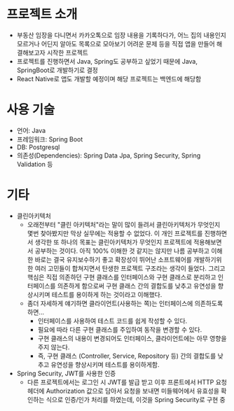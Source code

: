 # 프로젝트 소개
- 부동산 임장을 다니면서 카카오톡으로 임장 내용을 기록하다가, 어느 집의 내용인지 모르거나 어딘지 알아도 목록으로 모아보기 어려운 문제 등을 직접 앱을 만들어 해결해보고자 시작한 프로젝트
- 프로젝트를 진행하면서 Java, Spring도 공부하고 싶었기 때문에 Java, SpringBoot로 개발하기로 결정
- React Native로 앱도 개발할 예정이며 해당 프로젝트는 백엔드에 해당함

# 사용 기술
- 언어: Java
- 프레임워크: Spring Boot
- DB: Postgresql
- 의존성(Dependencies): Spring Data Jpa, Spring Security, Spring Validation 등

# 기타
- 클린아키텍처
  - 오래전부터 "클린 아키텍처"라는 말이 많이 들려서 클린아키텍처가 무엇인지 몇번 찾아봤지만 막상 실무에는 적용할 수 없었다. 이 개인 프로젝트를 진행하면서 생각한 또 하나의 목표는 클린아키텍처가 무엇인지 프로젝트에 적용해보면서 공부하는 것이다. 아직 100% 이해한 것 같지는 않지만 나름 공부하고 이해한 바로는 결국 유지보수하기 좋고 확장성이 뛰어난 소프트웨어를 개발하기위한 여러 고민들이 합쳐지면서 탄생한 프로젝트 구조라는 생각이 들었다. 그리고 핵심은 직접 의존하던 구현 클래스를 인터페이스와 구현 클래스로 분리하고 인터페이스를 의존하게 함으로써 구현 클래스 간의 결합도를 낮추고 유연성을 향상시키며 테스트를 용이하게 하는 것이라고 이해했다.
  - 좀더 자세하게 얘기하면 클라이언트(사용하는 쪽)는 인터페이스에 의존하도록 하면...
    - 인터페이스를 사용하여 테스트 코드를 쉽게 작성할 수 있다.
    - 필요에 따라 다른 구현 클래스를 주입하여 동작을 변경할 수 있다.
    - 구현 클래스의 내용이 변경되어도 인터페이스, 클라이언트에는 아무 영향을 주지 않는다.
    - 즉, 구현 클래스 (Controller, Service, Repository 등) 간의 결합도를 낮추고 유연성을 향상시키며 테스트를 용이하게함.
- Spring Security, JWT를 사용한 인증
  - 다른 프로젝트에서는 로그인 시 JWT를 발급 받고 이후 프론트에서 HTTP 요청 헤더에 Authorization 값으로 담아서 요청을 보내면 미들웨어에서 유효성을 확인하는 식으로 인증/인가 처리를 하였는데, 이것을 Spring Security로 구현 중

